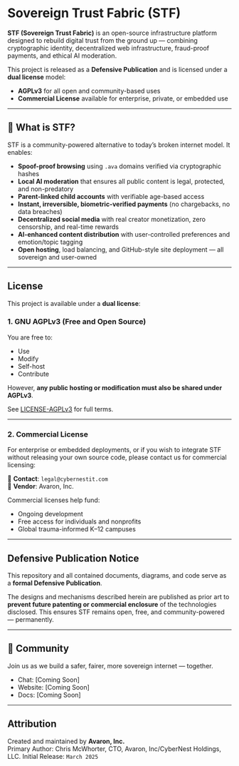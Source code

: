 # Sovereign Trust Fabric (STF)

**STF (Sovereign Trust Fabric)** is an open-source infrastructure platform designed to rebuild digital trust from the ground up — combining cryptographic identity, decentralized web infrastructure, fraud-proof payments, and ethical AI moderation.

This project is released as a **Defensive Publication** and is licensed under a **dual license** model:  
- **AGPLv3** for all open and community-based uses  
- **Commercial License** available for enterprise, private, or embedded use

---

## 🚀 What is STF?

STF is a community-powered alternative to today’s broken internet model. It enables:

- **Spoof-proof browsing** using `.ava` domains verified via cryptographic hashes
- **Local AI moderation** that ensures all public content is legal, protected, and non-predatory
- **Parent-linked child accounts** with verifiable age-based access
- **Instant, irreversible, biometric-verified payments** (no chargebacks, no data breaches)
- **Decentralized social media** with real creator monetization, zero censorship, and real-time rewards
- **AI-enhanced content distribution** with user-controlled preferences and emotion/topic tagging
- **Open hosting**, load balancing, and GitHub-style site deployment — all sovereign and user-owned

---

## License

This project is available under a **dual license**:

### 1. GNU AGPLv3 (Free and Open Source)
You are free to:
- Use
- Modify
- Self-host
- Contribute

However, **any public hosting or modification must also be shared under AGPLv3**.

See [LICENSE-AGPLv3](./LICENSE-AGPLv3) for full terms.

---

### 2. Commercial License
For enterprise or embedded deployments, or if you wish to integrate STF without releasing your own source code, please contact us for commercial licensing:

📩 **Contact**: `legal@cybernestit.com`  
🏢 **Vendor**: Avaron, Inc.

Commercial licenses help fund:
- Ongoing development
- Free access for individuals and nonprofits
- Global trauma-informed K–12 campuses

---

## Defensive Publication Notice

This repository and all contained documents, diagrams, and code serve as a **formal Defensive Publication**.

The designs and mechanisms described herein are published as prior art to **prevent future patenting or commercial enclosure** of the technologies disclosed. This ensures STF remains open, free, and community-powered — permanently.

---

## 💬 Community

Join us as we build a safer, fairer, more sovereign internet — together.

- Chat: [Coming Soon]
- Website: [Coming Soon]
- Docs: [Coming Soon]

---

## Attribution

Created and maintained by **Avaron, Inc.**  
Primary Author: Chris McWhorter, CTO, Avaron, Inc/CyberNest Holdings, LLC.
Initial Release: `March 2025`

